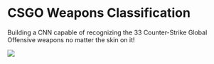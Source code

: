 # CSGO Weapons Classification

Building a CNN capable of recognizing the 33 Counter-Strike Global Offensive weapons no matter the skin on it!

![](https://github.com/Adib-Habbou/portfolio/blob/main/images/csgoo.png)
